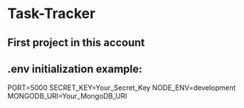 # Task-Tracker
## First project in this account


## .env initialization example:
PORT=5000
SECRET_KEY=Your_Secret_Key
NODE_ENV=development
MONGODB_URI=Your_MongoDB_URI
